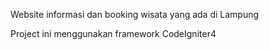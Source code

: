 Website informasi dan booking wisata yang ada di Lampung

Project ini menggunakan framework CodeIgniter4
